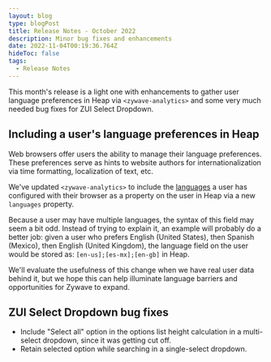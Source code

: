 ```yaml
---
layout: blog
type: blogPost
title: Release Notes - October 2022
description: Minor bug fixes and enhancements
date: 2022-11-04T00:19:36.764Z
hideToc: false
tags:
  - Release Notes
---
```

This month's release is a light one with enhancements to gather user language preferences in Heap via `<zywave-analytics>` and some very much needed bug fixes for ZUI Select Dropdown.

<docs-spacer></docs-spacer>

## Including a user's language preferences in Heap
Web browsers offer users the ability to manage their language preferences. These preferences serve as hints to website authors for internationalization via time formatting, localization of text, etc.

We've updated `<zywave-analytics>` to include the [languages](https://developer.mozilla.org/en-US/docs/Web/API/Navigator/languages) a user has configured with their browser as a property on the user in Heap via a new `languages` property.

Because a user may have multiple languages, the syntax of this field may seem a bit odd. Instead of trying to explain it, an example will probably do a better job: given a user who prefers English (United States), then Spanish (Mexico), then English (United Kingdom), the language field on the user would be stored as: `[en-us];[es-mx];[en-gb]` in Heap.

We'll evaluate the usefulness of this change when we have real user data behind it, but we hope this can help illuminate language barriers and opportunities for Zywave to expand.

<docs-spacer></docs-spacer>

## ZUI Select Dropdown bug fixes
 * Include "Select all" option in the options list height calculation in a multi-select dropdown, since it was getting cut off.
 * Retain selected option while searching in a single-select dropdown.
